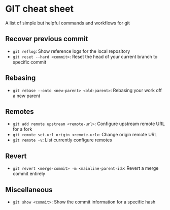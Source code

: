# GIT cheat sheet

A list of simple but helpful commands and workflows for git

## Recover previous commit
* `git reflog`: Show reference logs for the local repository
* `git reset --hard <commit>`: Reset the head of your current branch to specific commit

## Rebasing
* `git rebase --onto <new-parent> <old-parent>`: Rebasing your work off a new parent

## Remotes
* `git add remote upstream <remote-url>`: Configure upstream remote URL for a fork
* `git remote set-url origin <remote-url>`: Change origin remote URL
* `git remote -v`: List currently configure remotes

## Revert
* `git revert <merge-commit> -m <mainline-parent-id>`: Revert a merge commit entirely

## Miscellaneous
* `git show <commit>`: Show the commit information for a specific hash
